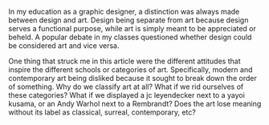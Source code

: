 In my education as a graphic designer, a distinction was always made between design and art. Design being separate from art because design serves a functional purpose, while art is simply meant to be appreciated or beheld. A popular debate in my classes questioned whether design could be considered art and vice versa.

One thing that struck me in this article were the different attitudes that inspire the different schools or categories of art. Specifically, modern and contemporary art being disliked because it sought to break down the order of something. Why do we classify art at all? What if we rid ourselves of these categories? What if we displayed a jc leyendecker next to a yayoi kusama, or an Andy Warhol next to a Rembrandt? Does the art lose meaning without its label as classical, surreal, contemporary, etc?